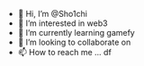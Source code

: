  - 👋 Hi, I’m @Sho1chi 
- 👀 I’m interested in web3 
- 🌱 I’m currently learning gamefy  
- 💞️ I’m looking to collaborate on    
- 📫 How to reach me ...   df

<!---
Sho1chi/Sho1chi is a ✨ special ✨ repository because its `README.md` (this file) appears on your GitHub profile.
You can click the Preview link to take a look at your changes.
--->
 
